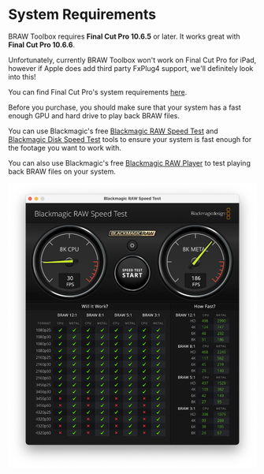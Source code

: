 # System Requirements

BRAW Toolbox requires **Final Cut Pro 10.6.5** or later. It works great with **Final Cut Pro 10.6.6**.

Unfortunately, currently BRAW Toolbox won't work on Final Cut Pro for iPad, however if Apple does add third party FxPlug4 support, we'll definitely look into this!

You can find Final Cut Pro's system requirements [here](https://www.apple.com/au/final-cut-pro/specs/).

Before you purchase, you should make sure that your system has a fast enough GPU and hard drive to play back BRAW files.

You can use Blackmagic's free [Blackmagic RAW Speed Test](https://apps.apple.com/us/app/blackmagic-raw-speed-test/id1466185689?mt=12) and [Blackmagic Disk Speed Test](https://apps.apple.com/au/app/blackmagic-disk-speed-test/id425264550?mt=12) tools to ensure your system is fast enough for the footage you want to work with.

You can also use Blackmagic's free [Blackmagic RAW Player](https://apps.apple.com/us/app/blackmagic-raw-player/id1435415804?mt=12) to test playing back BRAW files on your system.

![](static/blackmagic-raw-test.png)